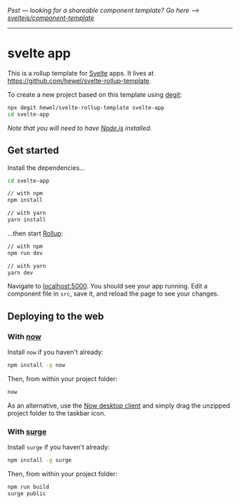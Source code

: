 *Psst — looking for a shareable component template? Go here --> [sveltejs/component-template](https://github.com/sveltejs/component-template)*

---

# svelte app

This is a rollup template for [Svelte](https://svelte.dev) apps. It lives at https://github.com/hewel/svelte-rollup-template.

To create a new project based on this template using [degit](https://github.com/Rich-Harris/degit):

```bash
npx degit hewel/svelte-rollup-template svelte-app
cd svelte-app
```

*Note that you will need to have [Node.js](https://nodejs.org) installed.*


## Get started

Install the dependencies...

```bash
cd svelte-app

// with npm
npm install

// with yarn 
yarn install
```

...then start [Rollup](https://rollupjs.org):

```bash
// with npm
npm run dev

// with yarn
yarn dev
```

Navigate to [localhost:5000](http://localhost:5000). You should see your app running. Edit a component file in `src`, save it, and reload the page to see your changes.


## Deploying to the web

### With [now](https://zeit.co/now)

Install `now` if you haven't already:

```bash
npm install -g now
```

Then, from within your project folder:

```bash
now
```

As an alternative, use the [Now desktop client](https://zeit.co/download) and simply drag the unzipped project folder to the taskbar icon.

### With [surge](https://surge.sh/)

Install `surge` if you haven't already:

```bash
npm install -g surge
```

Then, from within your project folder:

```bash
npm run build
surge public
```
